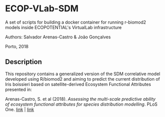 # ECOP-VLab-SDM

A set of scripts for building a docker container for running r-biomod2 models 
inside ECOPOTENTIAL's VirtualLab infrastructure

Authors: Salvador Arenas-Castro & João Gonçalves

Porto, 2018

## Description

This repository contains a generalized version of the SDM correlative model developed 
using R/biomod2 and aiming to predict the current distribution of Iris boissieri 
based on satellite-derived Ecosystem Functional Attributes presented in:

Arenas-Castro, S. et al (2018). _Assessing the multi-scale predictive ability of ecosystem functional attributes for species distribution modelling_. PLoS One. [link](http://journals.plos.org/plosone/article?id=10.1371/journal.pone.0199292) \| [link](https://doi.org/10.1371/journal.pone.0199292)
